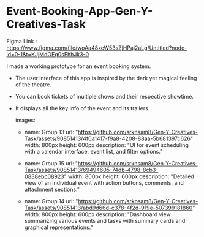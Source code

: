 # Event-Booking-App-Gen-Y-Creatives-Task

Figma Link : https://www.figma.com/file/woAa48xeW53sZjHPaj2aLg/Untitled?node-id=0-1&t=KJjMdOEq0sFhhJk3-0


I made a working prototype for an event booking system.

- The user interface of this app is inspired by the dark yet magical feeling of the theatre.
- You can book tickets of multiple shows and their respective showtime.
- It displays all the key info of the event and its trailers.


  images:
  - name: Group 13
    url: "https://github.com/srknsam8/Gen-Y-Creatives-Task/assets/90851413/4f0a1417-f9a8-4208-88aa-5b681397c626"
    width: 800px
    height: 600px
    description: "UI for event scheduling with a calendar interface, event list, and filter options."
    
  - name: Group 15
    url: "https://github.com/srknsam8/Gen-Y-Creatives-Task/assets/90851413/69494605-74db-4798-8cb3-0838ebc08923"
    width: 800px
    height: 600px
    description: "Detailed view of an individual event with action buttons, comments, and attachment sections."
    
  - name: Group 14
    url: "https://github.com/srknsam8/Gen-Y-Creatives-Task/assets/90851413/abd9d66d-c378-4f2d-919e-507399181860"
    width: 800px
    height: 600px
    description: "Dashboard view summarizing various events and tasks with summary cards and graphical representations."





